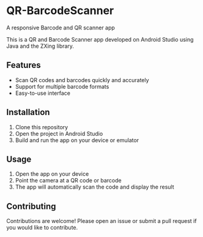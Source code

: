 # QR-BarcodeScanner
A responsive Barcode and QR scanner app

This is a QR and Barcode Scanner app developed on Android Studio using Java and the ZXing library.

## Features
- Scan QR codes and barcodes quickly and accurately
- Support for multiple barcode formats
- Easy-to-use interface

## Installation
1. Clone this repository
2. Open the project in Android Studio
3. Build and run the app on your device or emulator

## Usage
1. Open the app on your device
2. Point the camera at a QR code or barcode
3. The app will automatically scan the code and display the result

## Contributing
Contributions are welcome! Please open an issue or submit a pull request if you would like to contribute.
